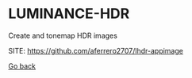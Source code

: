 # LUMINANCE-HDR
 
 Create and tonemap HDR images
 
 SITE: https://github.com/aferrero2707/lhdr-appimage

 [Go back](https://portable-linux-apps.github.io/apps.html)
